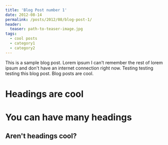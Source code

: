 ```yaml
---
title: 'Blog Post number 1'
date: 2012-08-14
permalink: /posts/2012/08/blog-post-1/
header:
  teaser: path-to-teaser-image.jpg
tags:
  - cool posts
  - category1
  - category2
---
```


This is a sample blog post. Lorem ipsum I can't remember the rest of lorem ipsum and don't have an internet connection right now. Testing testing testing this blog post. Blog posts are cool.

Headings are cool
======

You can have many headings
======

Aren't headings cool?
------